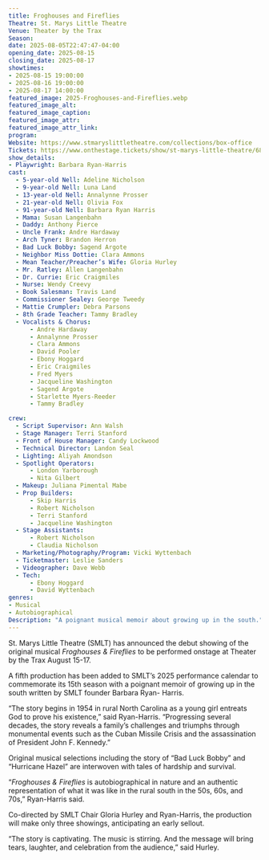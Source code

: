 ```yaml
---
title: Froghouses and Fireflies
Theatre: St. Marys Little Theatre
Venue: Theater by the Trax
Season: 
date: 2025-08-05T22:47:47-04:00
opening_date: 2025-08-15
closing_date: 2025-08-17
showtimes:
- 2025-08-15 19:00:00
- 2025-08-16 19:00:00
- 2025-08-17 14:00:00
featured_image: 2025-Froghouses-and-Fireflies.webp
featured_image_alt: 
featured_image_caption: 
featured_image_attr: 
featured_image_attr_link: 
program:
Website: https://www.stmaryslittletheatre.com/collections/box-office
Tickets: https://www.onthestage.tickets/show/st-marys-little-theatre/683c723a33d4b60f605b2814/tickets#/productions-view
show_details: 
- Playwright: Barbara Ryan-Harris
cast:
  - 5-year-old Nell: Adeline Nicholson
  - 9-year-old Nell: Luna Land
  - 13-year-old Nell: Annalynne Prosser
  - 21-year-old Nell: Olivia Fox
  - 91-year-old Nell: Barbara Ryan Harris
  - Mama: Susan Langenbahn
  - Daddy: Anthony Pierce
  - Uncle Frank: Andre Hardaway
  - Arch Tyner: Brandon Herron
  - Bad Luck Bobby: Sagend Argote
  - Neighbor Miss Dottie: Clara Ammons
  - Mean Teacher/Preacher’s Wife: Gloria Hurley
  - Mr. Ratley: Allen Langenbahn
  - Dr. Currie: Eric Craigmiles
  - Nurse: Wendy Creevy
  - Book Salesman: Travis Land
  - Commissioner Sealey: George Tweedy
  - Mattie Crumpler: Debra Parsons
  - 8th Grade Teacher: Tammy Bradley
  - Vocalists & Chorus:
      - Andre Hardaway
      - Annalynne Prosser
      - Clara Ammons
      - David Pooler
      - Ebony Hoggard
      - Eric Craigmiles
      - Fred Myers
      - Jacqueline Washington
      - Sagend Argote
      - Starlette Myers-Reeder
      - Tammy Bradley

crew:
  - Script Supervisor: Ann Walsh
  - Stage Manager: Terri Stanford
  - Front of House Manager: Candy Lockwood
  - Technical Director: Landon Seal
  - Lighting: Aliyah Amondson
  - Spotlight Operators:
      - London Yarborough
      - Nita Gilbert
  - Makeup: Juliana Pimental Mabe
  - Prop Builders:
      - Skip Harris
      - Robert Nicholson
      - Terri Stanford
      - Jacqueline Washington
  - Stage Assistants:
      - Robert Nicholson
      - Claudia Nicholson
  - Marketing/Photography/Program: Vicki Wyttenbach
  - Ticketmaster: Leslie Sanders
  - Videographer: Dave Webb
  - Tech:
      - Ebony Hoggard
      - David Wyttenbach
genres:
- Musical
- Autobiographical
Description: "A poignant musical memoir about growing up in the south."
---
```

 St. Marys Little Theatre (SMLT) has announced the debut showing of the original musical *Froghouses & Fireflies* to be performed onstage at Theater by the Trax August 15-17.

A fifth production has been added to SMLT’s 2025 performance calendar to commemorate its 15th season with a poignant memoir of growing up in the south written by SMLT founder Barbara Ryan- Harris.

“The story begins in 1954 in rural North Carolina as a young girl entreats God to prove his existence,” said Ryan-Harris. “Progressing several decades, the story reveals a family’s challenges and triumphs through monumental events such as the Cuban Missile Crisis and the assassination of President John F. Kennedy.”

Original musical selections including the story of “Bad Luck Bobby” and “Hurricane Hazel” are interwoven with tales of hardship and survival.

“*Froghouses & Fireflies* is autobiographical in nature and an authentic representation of what it was like in the rural south in the 50s, 60s, and 70s,” Ryan-Harris said.

Co-directed by SMLT Chair Gloria Hurley and Ryan-Harris, the production will make only three showings, anticipating an early sellout.

“The story is captivating. The music is stirring. And the message will bring tears, laughter, and celebration from the audience,” said Hurley.